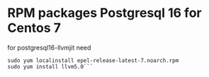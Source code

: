 # RPM packages Postgresql 16 for Centos 7

for postgresql16-llvmjit need 
```wget http://dl.fedoraproject.org/pub/epel/epel-release-latest-7.noarch.rpm
sudo yum localinstall epel-release-latest-7.noarch.rpm
sudo yum install llvm5.0```





